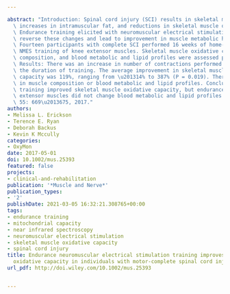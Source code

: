 ---
abstract: "Introduction: Spinal cord injury (SCI) results in skeletal muscle atrophy,\
  \ increases in intramuscular fat, and reductions in skeletal muscle oxidative capacity.\
  \ Endurance training elicited with neuromuscular electrical stimulation (NMES) may\
  \ reverse these changes and lead to improvement in muscle metabolic health. Methods:\
  \ Fourteen participants with complete SCI performed 16 weeks of home-based endurance\
  \ NMES training of knee extensor muscles. Skeletal muscle oxidative capacity, muscle\
  \ composition, and blood metabolic and lipid profiles were assessed pre- and post-training.\
  \ Results: There was an increase in number of contractions performed throughout\
  \ the duration of training. The average improvement in skeletal muscle oxidative\
  \ capacity was 119%, ranging from \u201314% to 387% (P = 0.019). There were no changes\
  \ in muscle composition or blood metabolic and lipid profiles. Conclusion: Endurance\
  \ training improved skeletal muscle oxidative capacity, but endurance NMES of knee\
  \ extensor muscles did not change blood metabolic and lipid profiles. Muscle Nerve\
  \ 55: 669\u2013675, 2017."
authors:
- Melissa L. Erickson
- Terence E. Ryan
- Deborah Backus
- Kevin K Mccully
categories:
- OxyMon
date: 2017-05-01
doi: 10.1002/mus.25393
featured: false
projects:
- clinical-and-rehabilitation
publication: '*Muscle and Nerve*'
publication_types:
- '2'
publishDate: 2021-03-05 16:32:21.308765+00:00
tags:
- endurance training
- mitochondrial capacity
- near infrared spectroscopy
- neuromuscular electrical stimulation
- skeletal muscle oxidative capacity
- spinal cord injury
title: Endurance neuromuscular electrical stimulation training improves skeletal muscle
  oxidative capacity in individuals with motor-complete spinal cord injury
url_pdf: http://doi.wiley.com/10.1002/mus.25393

---
